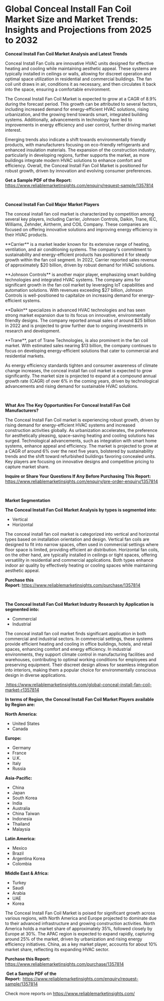 <p><h1>Global Conceal Install Fan Coil Market Size and Market Trends: Insights and Projections from 2025 to 2032</h1></p><p><strong>Conceal Install Fan Coil Market Analysis and Latest Trends</strong></p>
<p><p>Conceal Install Fan Coils are innovative HVAC units designed for effective heating and cooling while maintaining aesthetic appeal. These systems are typically installed in ceilings or walls, allowing for discreet operation and optimal space utilization in residential and commercial buildings. The fan coil unit draws in air, conditions it as necessary, and then circulates it back into the space, ensuring a comfortable environment.</p><p>The Conceal Install Fan Coil Market is expected to grow at a CAGR of 8.9% during the forecast period. This growth can be attributed to several factors, including increased demand for energy-efficient HVAC solutions, rising urbanization, and the growing trend towards smart, integrated building systems. Additionally, advancements in technology have led to improvements in energy efficiency and user control, further driving market interest. </p><p>Emerging trends also indicate a shift towards environmentally friendly products, with manufacturers focusing on eco-friendly refrigerants and enhanced insulation materials. The expansion of the construction industry, particularly in developing regions, further supports the market, as more buildings integrate modern HVAC solutions to enhance comfort and efficiency. Overall, the Conceal Install Fan Coil Market is positioned for robust growth, driven by innovation and evolving consumer preferences.</p></p>
<p><strong>Get a Sample PDF of the Report:&nbsp;</strong> <a href="https://www.reliablemarketinsights.com/enquiry/request-sample/1357814?utm_campaign=2246&utm_medium=2&utm_source=Github&utm_content=ia&utm_term=02042025&utm_id=conceal-install-fan-coil">https://www.reliablemarketinsights.com/enquiry/request-sample/1357814</a></p>
<p>&nbsp;</p>
<p><strong>Conceal Install Fan Coil Major Market Players</strong></p>
<p><p>The conceal install fan coil market is characterized by competition among several key players, including Carrier, Johnson Controls, Daikin, Trane, IEC, Williams, Zehnder, Airtherm, and COIL Company. These companies are focused on offering innovative solutions and improving energy efficiency in their HVAC products.</p><p>**Carrier** is a market leader known for its extensive range of heating, ventilation, and air conditioning systems. The company's commitment to sustainability and energy-efficient products has positioned it for steady growth within the fan coil segment. In 2022, Carrier reported sales revenue of approximately $20 billion, driven by robust demand for HVAC solutions.</p><p>**Johnson Controls** is another major player, emphasizing smart building technologies and integrated HVAC systems. The company aims for significant growth in the fan coil market by leveraging IoT capabilities and automation solutions. With revenues exceeding $27 billion, Johnson Controls is well-positioned to capitalize on increasing demand for energy-efficient systems.</p><p>**Daikin** specializes in advanced HVAC technologies and has seen strong market expansion due to its focus on innovative, environmentally friendly designs. The company reported annual sales of around $25 billion in 2022 and is projected to grow further due to ongoing investments in research and development.</p><p>**Trane**, part of Trane Technologies, is also prominent in the fan coil market. With estimated sales nearing $13 billion, the company continues to focus on developing energy-efficient solutions that cater to commercial and residential markets.</p><p>As energy efficiency standards tighten and consumer awareness of climate change increases, the conceal install fan coil market is expected to grow significantly. The market size is projected to expand at a compound annual growth rate (CAGR) of over 6% in the coming years, driven by technological advancements and rising demand for sustainable HVAC solutions.</p></p>
<p>&nbsp;</p>
<p><strong>What Are The Key Opportunities For Conceal Install Fan Coil Manufacturers?</strong></p>
<p><p>The Conceal Install Fan Coil market is experiencing robust growth, driven by rising demand for energy-efficient HVAC systems and increased construction activities globally. As urbanization accelerates, the preference for aesthetically pleasing, space-saving heating and cooling solutions has surged. Technological advancements, such as integration with smart home systems, enhance appeal and efficiency. The market is projected to grow at a CAGR of around 6% over the next five years, bolstered by sustainability trends and the shift toward refurbished buildings favoring concealed units. Key players are focusing on innovative designs and competitive pricing to capture market share.</p></p>
<p><strong>Inquire or Share Your Questions If Any Before Purchasing This Report:</strong> <a href="https://www.reliablemarketinsights.com/enquiry/pre-order-enquiry/1357814?utm_campaign=2246&utm_medium=2&utm_source=Github&utm_content=ia&utm_term=02042025&utm_id=conceal-install-fan-coil">https://www.reliablemarketinsights.com/enquiry/pre-order-enquiry/1357814</a></p>
<p>&nbsp;</p>
<p><strong>Market Segmentation</strong></p>
<p><strong>The Conceal Install Fan Coil Market Analysis by types is segmented into:</strong></p>
<p><ul><li>Vertical</li><li>Horizontal</li></ul></p>
<p><p>The conceal install fan coil market is categorized into vertical and horizontal types based on installation orientation and design. Vertical fan coils are designed to fit into narrow spaces, often used in commercial settings where floor space is limited, providing efficient air distribution. Horizontal fan coils, on the other hand, are typically installed in ceilings or tight spaces, offering versatility in residential and commercial applications. Both types enhance indoor air quality by effectively heating or cooling spaces while maintaining aesthetic appeal.</p></p>
<p><strong>Purchase this Report:&nbsp;</strong><a href="https://www.reliablemarketinsights.com/purchase/1357814?utm_campaign=2246&utm_medium=2&utm_source=Github&utm_content=ia&utm_term=02042025&utm_id=conceal-install-fan-coil">https://www.reliablemarketinsights.com/purchase/1357814</a></p>
<p>&nbsp;</p>
<p><strong>The Conceal Install Fan Coil Market Industry Research by Application is segmented into:</strong></p>
<p><ul><li>Commercial</li><li>Industrial</li></ul></p>
<p><p>The conceal install fan coil market finds significant application in both commercial and industrial sectors. In commercial settings, these systems provide efficient heating and cooling in office buildings, hotels, and retail spaces, enhancing comfort and energy efficiency. In industrial environments, they support climate control in manufacturing facilities and warehouses, contributing to optimal working conditions for employees and preserving equipment. Their discreet design allows for seamless integration into interiors, making them a popular choice for environmentally conscious design in diverse applications.</p></p>
<p><a href="https://www.reliablemarketinsights.com/global-conceal-install-fan-coil-market-r1357814?utm_campaign=2246&utm_medium=2&utm_source=Github&utm_content=ia&utm_term=02042025&utm_id=conceal-install-fan-coil">&nbsp;https://www.reliablemarketinsights.com/global-conceal-install-fan-coil-market-r1357814</a></p>
<p><strong>In terms of Region, the Conceal Install Fan Coil Market Players available by Region are:</strong></p>
<p>
    <p> <strong> North America: </strong>
        <ul>
            <li>United States</li>
            <li>Canada</li>
        </ul>
        </p> 
    <p> <strong> Europe: </strong>
        <ul>
            <li>Germany</li>
            <li>France</li>
            <li>U.K.</li>
            <li>Italy</li>
            <li>Russia</li>
        </ul>
        </p> 
    <p> <strong> Asia-Pacific: </strong>
        <ul>
            <li>China</li>
            <li>Japan</li>
            <li>South Korea</li>
            <li>India</li>
            <li>Australia</li>
            <li>China Taiwan</li>
            <li>Indonesia</li>
            <li>Thailand</li>
            <li>Malaysia</li>
        </ul>
        </p> 
    <p> <strong> Latin America: </strong>
        <ul>
            <li>Mexico</li>
            <li>Brazil</li>
            <li>Argentina Korea</li>
            <li>Colombia</li>
        </ul>
        </p> 
    <p> <strong> Middle East & Africa: </strong>
        <ul>
            <li>Turkey</li>
            <li>Saudi</li>
            <li>Arabia</li>
            <li>UAE</li>
            <li>Korea</li>
        </ul>
    </p>
    </p>
<p><p>The Conceal Install Fan Coil Market is poised for significant growth across various regions, with North America and Europe projected to dominate due to their advanced infrastructure and growing construction activities. North America holds a market share of approximately 35%, followed closely by Europe at 30%. The APAC region is expected to expand rapidly, capturing around 25% of the market, driven by urbanization and rising energy efficiency initiatives. China, as a key market player, accounts for about 10% market share, reflecting its expanding HVAC sector.</p></p>
<p><strong>Purchase this Report: </strong><a href="https://www.reliablemarketinsights.com/purchase/1357814?utm_campaign=2246&utm_medium=2&utm_source=Github&utm_content=ia&utm_term=02042025&utm_id=conceal-install-fan-coil">https://www.reliablemarketinsights.com/purchase/1357814</a></p>
<p>&nbsp;<strong>Get a Sample PDF of the Report:&nbsp;&nbsp;</strong><a href="https://www.reliablemarketinsights.com/enquiry/request-sample/1357814?utm_campaign=2246&utm_medium=2&utm_source=Github&utm_content=ia&utm_term=02042025&utm_id=conceal-install-fan-coil">https://www.reliablemarketinsights.com/enquiry/request-sample/1357814</a></p>
<p><strong></strong></p>
<p>Check more reports on <a href="https://www.reliablemarketinsights.com/?utm_campaign=2246&utm_medium=2&utm_source=Github&utm_content=ia&utm_term=02042025&utm_id=conceal-install-fan-coil">https://www.reliablemarketinsights.com/</a></p>